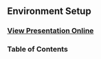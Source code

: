 ## Environment Setup
### [View Presentation Online](https://rawgit.com/TelerikAcademy/SchoolAcademy/master/2016-02-Databases-with-Java/01.%20Environment%20Setup/slides/index.html)
### Table of Contents
